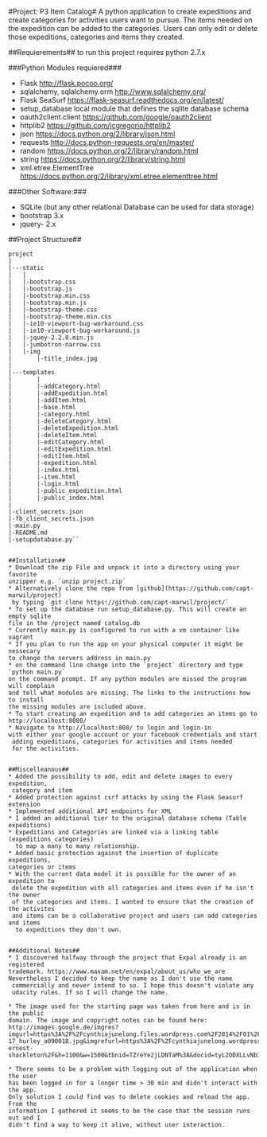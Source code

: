#Project: P3 Item Catalog#
A python application to create expeditions and create categories for 
activities users want to pursue. The items needed on the expedition can be 
added to the categories.
Users can only edit or delete those expeditions, categories and items they 
created.


##Requierements##
to run this project requires python 2.7.x 

###Python Modules requiered###
* Flask http://flask.pocoo.org/
* sqlalchemy, sqlalchemy.orm http://www.sqlalchemy.org/
* Flask SeaSurf https://flask-seasurf.readthedocs.org/en/latest/
* setup_database local module that defines the sqlite database schema
* oauth2client.client https://github.com/google/oauth2client
* httplib2 https://github.com/jcgregorio/httplib2
* json https://docs.python.org/2/library/json.html
* requests http://docs.python-requests.org/en/master/
* random https://docs.python.org/2/library/random.html
* string https://docs.python.org/2/library/string.html
* xml.etree.ElementTree https://docs.python.org/2/library/xml.etree.elementtree.html

###Other Software:###
* SQLite (but any other relational Database can be used for data storage)
* bootstrap 3.x
* jquery- 2.x

##Project Structure##
```
project
|
|---static
|   |
|   |-bootstrap.css
|   |-bootstrap.js
|   |-bootstrap.min.css
|   |-bootstrap.min.js
|   |-bootstrap-theme.css
|   |-bootstrap-theme.min.css
|   |-ie10-viewport-bug-workaround.css
|   |-ie10-viewport-bug-workaround.js
|   |-jquey-2.2.0.min.js
|   |-jumbotron-narrow.css
|   |-img
|       |-title_index.jpg
|
|---templates
|       |
|       |-addCategory.html
|       |-addExpedition.html
|       |-addItem.html
|       |-base.html
|       |-category.html
|       |-deleteCategory.html
|       |-deleteExpedition.html
|       |-deleteItem.html
|       |-editCategory.html
|       |-editExpedition.html
|       |-editItem.html
|       |-expedition.html
|       |-index.html
|       |-item.html
|       |-login.html
|       |-public_expedition.html
|       |-public_index.html
|
|-client_secrets.json
|-fb_client_secrets.json
|-main.py
|-README.md
|-setupdatabase.py``


##Installation##
* Download the zip File and unpack it into a directory using your favorite 
unzipper e.g. `unzip project.zip` 
* Alternatively clone the repo from [github](https://github.com/capt-marwil/project)
 by typing `git clone https://github.com/capt-marwil/project/`
* To set up the database run setup_database.py. This will create an empty sqlite
file in the /project named catalog.db
* Currently main.py is configured to run with a vm container like vagrant
* If you plan to run the app on your physical computer it might be nessecary
to change the servers address in main.py
* on the command line change into the `project` directory and type `python main.py`
on the command prompt. If any python modules are missed the program will complain 
and tell what modules are missing. The links to the instructions how to install
the missing modules are included above.
* To start creating an expedition and to add categories an items go to 
http://localhost:8080/ 
* Navigate to http://localhost:808/ to login and login-in 
with either your google account or your facebook credentials and start
 adding expeditions, categories for activities and items needed 
 for the activities.


##Miscelleanous##
* Added the possibility to add, edit and delete images to every expedition,
 category and item
* Added protection against csrf attacks by using the Flask Seasurf extension
* Implemented additional API endpoints for XML 
* I added an additional tier to the original database schema (Table expeditions)
* Expeditions and Categories are linked via a linking table (expeditions_categories)
  to map a many to many relationship.
* Added basic protection against the insertion of duplicate expeditions, 
categories or items
* With the current data model it is possible for the owner of an expedition to
 delete the expedition with all categories and items even if he isn't the owner
 of the categories and items. I wanted to ensure that the creation of the activites
 and items can be a collaborative project and users can add categories and items
  to expeditions they don't own.
 

##Additional Notes##
* I discovered halfway through the project that Expal already is an registered
trademark. https://www.maxam.net/en/expal/about_us/who_we_are 
Nevertheless I decided to keep the name as I don't use the name
 commercially and never intend to so. I hope this doesn't violate any
 udacity rules. If so I will change the name.
 
* The image used for the starting page was taken from here and is in the public
domain. The image and copyright notes can be found here:
http://images.google.de/imgres?imgurl=https%3A%2F%2Fcynthiajunelong.files.wordpress.com%2F2014%2F01%2Fglimpse_of_the_endurance_shackleton_expedition_1914-17_hurley_a090018.jpg&imgrefurl=https%3A%2F%2Fcynthiajunelong.wordpress.com%2Ftag%2Fsir-ernest-shackleton%2F&h=1100&w=1500&tbnid=TZreYe2jLDNTaM%3A&docid=tyL2ODXLLvNbIM&ei=IXq3VpeONoP6PIfLuLgC&tbm=isch&iact=rc&uact=3&dur=1934&page=2&start=51&ndsp=55&ved=0ahUKEwjXot6akubKAhUDPQ8KHYclDicQrQMIigIwTA

* There seems to be a problem with logging out of the application when the user
has been logged in for a longer time > 30 min and didn't interact with the app.
Only solution I could find was to delete cookies and reload the app. From the
information I gathered it seems to be the case that the session runs out and I
didn't find a way to keep it alive, without user interaction.
